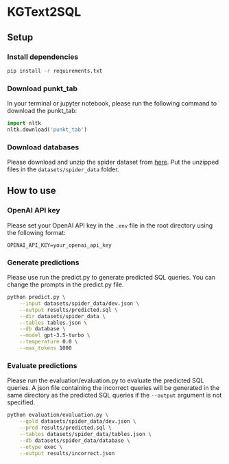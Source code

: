 # KGText2SQL

## Setup

### Install dependencies

```bash
pip install -r requirements.txt
```

### Download punkt_tab

In your terminal or jupyter notebook, please run the following command to download the punkt_tab:

```python
import nltk
nltk.download('punkt_tab')
```

### Download databases

Please download and unzip the spider dataset from [here](https://drive.google.com/file/d/1403EGqzIDoHMdQF4c9Bkyl7dZLZ5Wt6J/view). Put the unzipped files in the `datasets/spider_data` folder.


## How to use

### OpenAI API key

Please set your OpenAI API key in the `.env` file in the root directory using the following format:

```
OPENAI_API_KEY=your_openai_api_key
```

### Generate predictions

Please use run the predict.py to generate predicted SQL queries. You can change the prompts in the predict.py file.

```bash
python predict.py \
    --input datasets/spider_data/dev.json \
    --output results/predicted.sql \
    --dir datasets/spider_data \
    --tables tables.json \
    --db database \
    --model gpt-3.5-turbo \
    --temperature 0.0 \
    --max_tokens 1000
```


### Evaluate predictions

Please run the evaluation/evaluation.py to evaluate the predicted SQL queries. A json file containing the incorrect queries will be generated in the same directory as the predicted SQL queries if the `--output` argument is not specified.

```bash
python evaluation/evaluation.py \
    --gold datasets/spider_data/dev.json \
    --pred results/predicted.sql \
    --tables datasets/spider_data/tables.json \
    --db datasets/spider_data/database \
    --etype exec \
    --output results/incorrect.json
```


